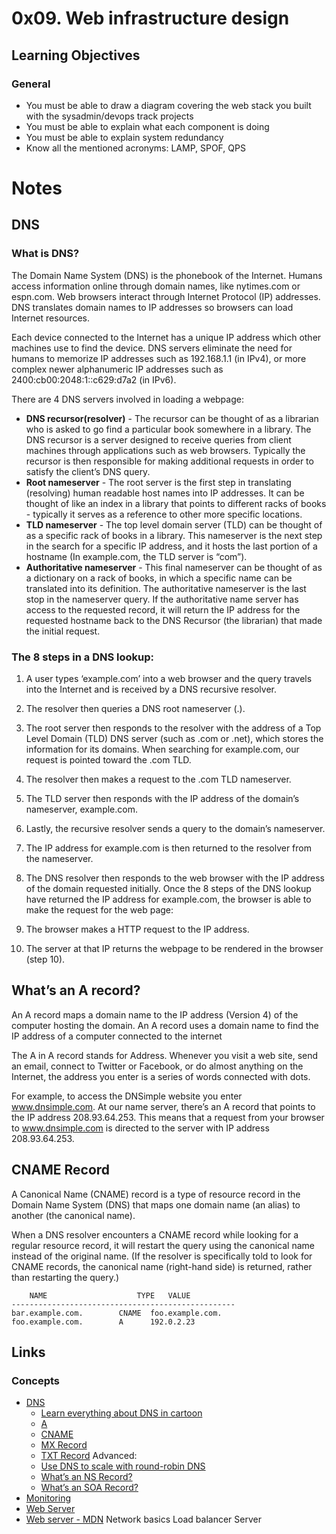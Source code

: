 # 0x09. Web infrastructure design
## Learning Objectives
### General
+ You must be able to draw a diagram covering the web stack you built with the sysadmin/devops track projects
+ You must be able to explain what each component is doing
+ You must be able to explain system redundancy
+ Know all the mentioned acronyms: LAMP, SPOF, QPS
# Notes
## DNS
### What is DNS?
The Domain Name System (DNS) is the phonebook of the Internet. Humans access information online through domain names, like nytimes.com or espn.com. Web browsers interact through Internet Protocol (IP) addresses. DNS translates domain names to IP addresses so browsers can load Internet resources.

Each device connected to the Internet has a unique IP address which other machines use to find the device. DNS servers eliminate the need for humans to memorize IP addresses such as 192.168.1.1 (in IPv4), or more complex newer alphanumeric IP addresses such as 2400:cb00:2048:1::c629:d7a2 (in IPv6).

There are 4 DNS servers involved in loading a webpage:  
+ **DNS recursor(resolver)** - The recursor can be thought of as a librarian who is asked to go find a particular book somewhere in a library. The DNS recursor is a server designed to receive queries from client machines through applications such as web browsers. Typically the recursor is then responsible for making additional requests in order to satisfy the client’s DNS query.
+ **Root nameserver** - The root server is the first step in translating (resolving) human readable host names into IP addresses. It can be thought of like an index in a library that points to different racks of books - typically it serves as a reference to other more specific locations.
+ **TLD nameserver** - The top level domain server (TLD) can be thought of as a specific rack of books in a library. This nameserver is the next step in the search for a specific IP address, and it hosts the last portion of a hostname (In example.com, the TLD server is “com”).
+ **Authoritative nameserver** - This final nameserver can be thought of as a dictionary on a rack of books, in which a specific name can be translated into its definition. The authoritative nameserver is the last stop in the nameserver query. If the authoritative name server has access to the requested record, it will return the IP address for the requested hostname back to the DNS Recursor (the librarian) that made the initial request.

### The 8 steps in a DNS lookup:

1. A user types ‘example.com’ into a web browser and the query travels into the Internet and is received by a DNS recursive resolver.
2. The resolver then queries a DNS root nameserver (.).
3. The root server then responds to the resolver with the address of a Top Level Domain (TLD) DNS server (such as .com or .net), which stores the information for its domains. When searching for example.com, our request is pointed toward the .com TLD.
4. The resolver then makes a request to the .com TLD nameserver.
5. The TLD server then responds with the IP address of the domain’s nameserver, example.com.
6. Lastly, the recursive resolver sends a query to the domain’s nameserver.
7. The IP address for example.com is then returned to the resolver from the nameserver.
8. The DNS resolver then responds to the web browser with the IP address of the domain requested initially.
Once the 8 steps of the DNS lookup have returned the IP address for example.com, the browser is able to make the request for the web page:

9. The browser makes a HTTP request to the IP address.
10. The server at that IP returns the webpage to be rendered in the browser (step 10).

## What’s an A record?

An A record maps a domain name to the IP address (Version 4) of the computer hosting the domain. An A record uses a domain name to find the IP address of a computer connected to the internet

The A in A record stands for Address. Whenever you visit a web site, send an email, connect to Twitter or Facebook, or do almost anything on the Internet, the address you enter is a series of words connected with dots.

For example, to access the DNSimple website you enter www.dnsimple.com. At our name server, there’s an A record that points to the IP address 208.93.64.253. This means that a request from your browser to www.dnsimple.com is directed to the server with IP address 208.93.64.253.

## CNAME Record  
A Canonical Name (CNAME) record is a type of resource record in the Domain Name System (DNS) that maps one domain name (an alias) to another (the canonical name). 

When a DNS resolver encounters a CNAME record while looking for a regular resource record, it will restart the query using the canonical name instead of the original name. (If the resolver is specifically told to look for CNAME records, the canonical name (right-hand side) is returned, rather than restarting the query.)

        NAME                    TYPE   VALUE
    --------------------------------------------------
    bar.example.com.        CNAME  foo.example.com.
    foo.example.com.        A      192.0.2.23

## Links
### Concepts
+ [DNS](https://intranet.alxswe.com/concepts/12)
    + [Learn everything about DNS in cartoon](https://howdns.works/)
    + [A](https://support.dnsimple.com/articles/a-record/)
    + [CNAME](https://en.wikipedia.org/wiki/CNAME_record)
    + [MX Record](https://en.wikipedia.org/wiki/MX_record)
    + [TXT Record](https://en.wikipedia.org/wiki/TXT_record)
    Advanced:
    + [Use DNS to scale with round-robin DNS](https://www.dnsknowledge.com/whatis/round-robin-dns/)
    + [What’s an NS Record?](https://support.dnsimple.com/articles/ns-record/)
    + [What’s an SOA Record?](https://support.dnsimple.com/articles/soa-record/)
+ [Monitoring](https://intranet.alxswe.com/concepts/13)
+ [Web Server](https://en.wikipedia.org/wiki/Web_server)
+ [Web server - MDN](https://developer.mozilla.org/en-US/docs/Learn/Common_questions/Web_mechanics/What_is_a_web_server)
Network basics
Load balancer
Server